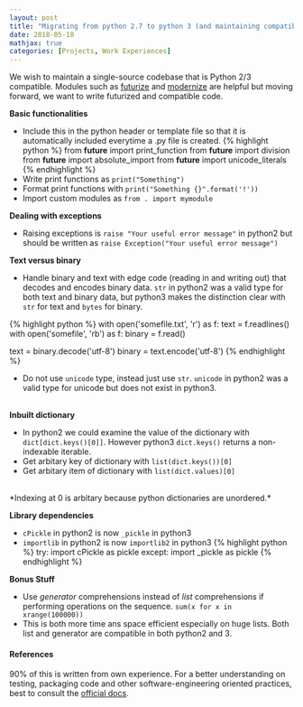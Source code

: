 ```yaml
---
layout: post
title: "Migrating from python 2.7 to python 3 (and maintaining compatibility)"
date: 2018-05-10
mathjax: true
categories: [Projects, Work Experiences]
---
```


We wish to maintain a single-source codebase that is Python 2/3 compatible. Modules such as [futurize](http://python-future.org/automatic_conversion.html) and [modernize](https://python-modernize.readthedocs.org/en/latest/) are helpful but moving forward, we want to write futurized and compatible code.

**Basic functionalities**
<br>
* Include this in the python header or template file so that it is automatically included everytime a .py file is created. 
{% highlight python %}
from __future__ import print_function
from __future__ import division
from __future__ import absolute_import
from __future__ import unicode_literals
{% endhighlight %}
* Write print functions as `print("Something")`
* Format print functions with `print("Something {}".format('!'))`
* Import custom modules as `from . import mymodule`

**Dealing with exceptions**
* Raising exceptions is `raise "Your useful error message"` in python2 but should be written as `raise Exception("Your useful error message")` 

**Text versus binary**
* Handle binary and text with edge code (reading in and writing out) that decodes and encodes binary data. `str` in python2 was a valid type for both text and binary data, but python3 makes the distinction clear with `str` for text and `bytes` for binary.

{% highlight python %}
with open('somefile.txt', 'r') as f:
  text = f.readlines()
with open('somefile', 'rb') as f:
  binary = f.read()

text = binary.decode('utf-8')
binary = text.encode('utf-8')
{% endhighlight %}

* Do not use `unicode` type, instead just use `str`. `unicode` in python2 was a valid type for unicode but does not exist in python3. 
<br><br>

**Inbuilt dictionary**
* In python2 we could examine the value of the dictionary with `dict[dict.keys()[0]]`. However python3 `dict.keys()` returns a non-indexable iterable.
* Get arbitary key of dictionary with `list(dict.keys())[0]`
* Get arbitary item of dictionary with `list(dict.values)[0]`
<br>
*Indexing at 0 is arbitary because python dictionaries are unordered.*

**Library dependencies**
* `cPickle` in python2 is now `_pickle` in python3
* `importlib` in python2 is now `importlib2` in python3
{% highlight python %}
try:
  import cPickle as pickle
except:
  import _pickle as pickle
{% endhighlight %}

**Bonus Stuff**
* Use *generator* comprehensions instead of *list* comprehensions if performing operations on the sequence. 
`sum(x for x in xrange(100000))`
* This is both more time ans space efficient especially on huge lists. Both list and generator are compatible in both python2 and 3.

#### References 
90% of this is written from own experience. For a better understanding on testing, packaging code and other software-engineering oriented practices, best to consult the [official docs](https://python-modernize.readthedocs.org/en/latest/).

